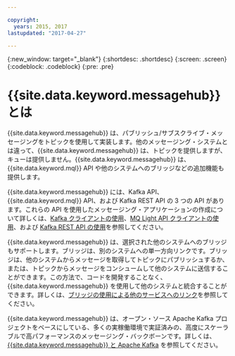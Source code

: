 ```yaml
---

copyright:
  years: 2015, 2017
lastupdated: "2017-04-27"

---
```


{:new_window: target="_blank"}
{:shortdesc: .shortdesc}
{:screen: .screen}
{:codeblock: .codeblock}
{:pre: .pre}

# {{site.data.keyword.messagehub}} とは

{{site.data.keyword.messagehub}} は、パブリッシュ/サブスクライブ・メッセージングをトピックを使用して実装します。他のメッセージング・システムとは違って、{{site.data.keyword.messagehub}} は、トピックを提供しますが、キューは提供しません。{{site.data.keyword.messagehub}} は、{{site.data.keyword.mql}} API や他のシステムへのブリッジなどの追加機能も提供します。

{{site.data.keyword.messagehub}} には、Kafka API、{{site.data.keyword.mql}} API、および Kafka REST API の 3 つの API があります。これらの API を使用したメッセージング・アプリケーションの作成について詳しくは、[Kafka クライアントの使用](/docs/services/MessageHub/messagehub050.html)、[MQ Light API クライアントの使用](/docs/services/MessageHub/messagehub075.html)、および [Kafka REST API の使用](/docs/services/MessageHub/messagehub025.html)を参照してください。

{{site.data.keyword.messagehub}} は、選択された他のシステムへのブリッジもサポートします。ブリッジは、別のシステムへの単一方向リンクです。ブリッジは、他のシステムからメッセージを取得してトピックにパブリッシュするか、または、トピックからメッセージをコンシュームして他のシステムに送信することができます。この方法で、コードを開発することなく、{{site.data.keyword.messagehub}} を使用して他のシステムと統合することができます。詳しくは、[ブリッジの使用による他のサービスへのリンク](/docs/services/MessageHub/messagehub088.html)を参照してください。

{{site.data.keyword.messagehub}} は、オープン・ソース Apache Kafka プロジェクトをベースにしている、多くの実稼働環境で実証済みの、高度にスケーラブルで高パフォーマンスのメッセージング・バックボーンです。詳しくは、[{{site.data.keyword.messagehub}} と Apache Kafka](/docs/services/MessageHub/messagehub073.html) を参照してください。
